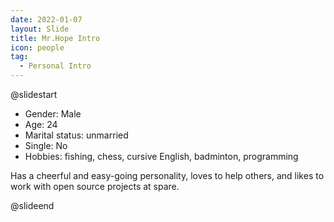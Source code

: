 ```yaml
---
date: 2022-01-07
layout: Slide
title: Mr.Hope Intro
icon: people
tag:
  - Personal Intro
---
```


@slidestart

- Gender: Male
- Age: 24
- Marital status: unmarried
- Single: No
- Hobbies: fishing, chess, cursive English, badminton, programming

Has a cheerful and easy-going personality, loves to help others, and likes to work with open source projects at spare.

@slideend
